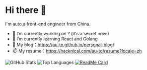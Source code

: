 <!-- - 😄 Pronouns: ...
- ⚡ Fun fact: ...
- 👯 I’m looking to collaborate on ...
- 🤔 I’m looking for help with ... -->


# Hi there 👋

 I'm auto,a front-end engineer from China.

- 🔭 I’m currently working on ? (it's a secret now!)
- 🌱 I’m currently learning React and Golang
- 💬 My blog：https://au-to.github.io/personal-blog/
- 📫 My resume：https://hacknical.com/au-to/resume?locale=zh

 ![GitHub Stats](https://github-readme-stats.vercel.app/api?username=au-to&show_icons=true&theme=radical)
 ![Top Languages](https://github-readme-stats.vercel.app/api/top-langs/?username=au-to&layout=compact&theme=radical)
 [![ReadMe Card](https://github-readme-stats.vercel.app/api/pin/?username=au-to&repo=your-repo&theme=radical)](https://github.com/your-username/your-repo)